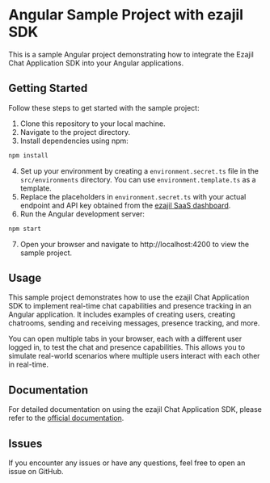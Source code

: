 # Angular Sample Project with ezajil SDK

This is a sample Angular project demonstrating how to integrate the Ezajil Chat Application SDK into your Angular applications.

## Getting Started

Follow these steps to get started with the sample project:

1. Clone this repository to your local machine.
2. Navigate to the project directory.
3. Install dependencies using npm:
```bash
npm install
```
4. Set up your environment by creating a `environment.secret.ts` file in the `src/environments` directory. You can use `environment.template.ts` as a template.
5. Replace the placeholders in `environment.secret.ts` with your actual endpoint and API key obtained from the [ezajil SaaS dashboard](https://dashboard.ezajil.io).
6. Run the Angular development server:
```bash
npm start
```
7. Open your browser and navigate to http://localhost:4200 to view the sample project.

## Usage
This sample project demonstrates how to use the ezajil Chat Application SDK to implement real-time chat capabilities and presence tracking in an Angular application. It includes examples of creating users, creating chatrooms, sending and receiving messages, presence tracking, and more.

You can open multiple tabs in your browser, each with a different user logged in, to test the chat and presence capabilities. This allows you to simulate real-world scenarios where multiple users interact with each other in real-time.

## Documentation
For detailed documentation on using the ezajil Chat Application SDK, please refer to the [official documentation](https://ezajil.io/documentation/javascript).

## Issues
If you encounter any issues or have any questions, feel free to open an issue on GitHub.